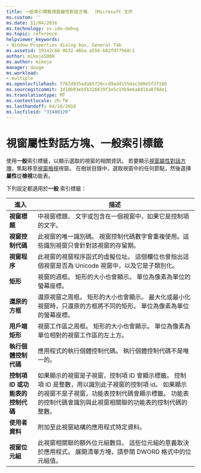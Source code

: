 ```yaml
---
title: 一般索引標籤視窗屬性對話方塊、 |Microsoft 文件
ms.custom: ''
ms.date: 11/04/2016
ms.technology: vs-ide-debug
ms.topic: reference
helpviewer_keywords:
- Window Properties dialog box, General Tab
ms.assetid: 19142c60-9b32-46ba-a556-b62fd77568c1
author: mikejo5000
ms.author: mikejo
manager: douge
ms.workload:
- multiple
ms.openlocfilehash: f762d935edab5720ccd9add155dac3d0e5f2f186
ms.sourcegitcommit: 3d10b93eb5b326639f3e5c19b9e6a8d1ba078de1
ms.translationtype: MT
ms.contentlocale: zh-TW
ms.lasthandoff: 04/18/2018
ms.locfileid: "31480120"
---
```

# <a name="general-tab-window-properties-dialog-box"></a>視窗屬性對話方塊、一般索引標籤
使用**一般**索引標籤，以顯示選取的視窗的相關資訊。 若要顯示[視窗屬性對話方塊](../debugger/window-properties-dialog-box.md)，焦點移至[視窗檢視](../debugger/windows-view.md)視窗。 在樹狀目錄中，選取視窗中的任何節點，然後選擇 **屬性**從**檢視**功能表。  
  
 下列設定都適用於**一般** 索引標籤：  
  
|進入|描述|  
|-----------|-----------------|  
|**視窗標題**|中視窗標題、 文字或包含在一個視窗中，如果它是控制項的文字。|  
|**視窗控制代碼**|此視窗的唯一識別碼。 視窗控制代碼數字會重複使用。這些識別視窗只會針對該視窗的存留期。|  
|**視窗程序**|此視窗的視窗程序函式的虛擬位址。 這個欄位也會指出這個視窗是否為 Unicode 視窗中，以及它是子類別化。|  
|**矩形**|視窗的週框。 矩形的大小也會顯示。 單位為像素為單位的螢幕座標。|  
|**還原的方框**|還原視窗之周框。 矩形的大小也會顯示。 最大化或最小化視窗時，只還原的方框將不同的矩形。 單位為像素為單位的螢幕座標。|  
|**用戶端矩形**|視窗工作區之周框。 矩形的大小也會顯示。 單位為像素為單位相對的視窗工作區的左上方。|  
|**執行個體控制代碼**|應用程式的執行個體控制代碼。 執行個體控制代碼不是唯一的。|  
|**控制項 ID 或功能表的控制代碼**|如果顯示的視窗是子視窗，控制項 ID 會顯示標籤。 控制項 ID 是整數，用以識別此子視窗的控制項 id。 如果顯示的視窗不是子視窗，功能表控制代碼會顯示標籤。 功能表的控制代碼會識別與此視窗相關聯的功能表的控制代碼的整數。|  
|**使用者資料**|附加至此視窗結構的應用程式特定資料。|  
|**視窗位元組**|此視窗相關聯的額外位元組數目。 這些位元組的意義取決於應用程式。 展開清單方塊，請參閱 DWORD 格式中的位元組值。|